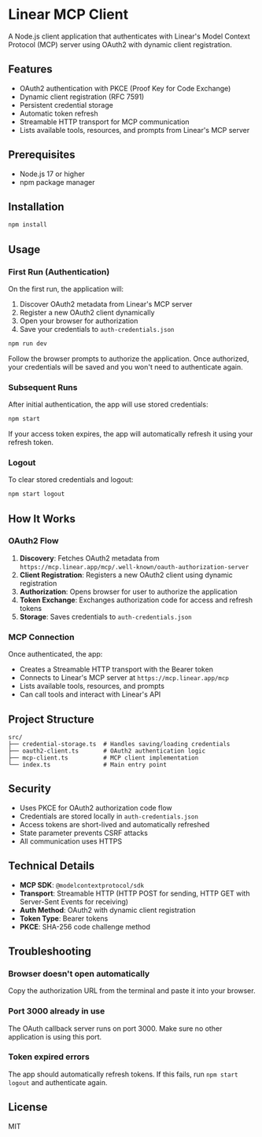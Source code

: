 # Linear MCP Client

A Node.js client application that authenticates with Linear's Model Context Protocol (MCP) server using OAuth2 with dynamic client registration.

## Features

- OAuth2 authentication with PKCE (Proof Key for Code Exchange)
- Dynamic client registration (RFC 7591)
- Persistent credential storage
- Automatic token refresh
- Streamable HTTP transport for MCP communication
- Lists available tools, resources, and prompts from Linear's MCP server

## Prerequisites

- Node.js 17 or higher
- npm package manager

## Installation

```bash
npm install
```

## Usage

### First Run (Authentication)

On the first run, the application will:
1. Discover OAuth2 metadata from Linear's MCP server
2. Register a new OAuth2 client dynamically
3. Open your browser for authorization
4. Save your credentials to `auth-credentials.json`

```bash
npm run dev
```

Follow the browser prompts to authorize the application. Once authorized, your credentials will be saved and you won't need to authenticate again.

### Subsequent Runs

After initial authentication, the app will use stored credentials:

```bash
npm start
```

If your access token expires, the app will automatically refresh it using your refresh token.

### Logout

To clear stored credentials and logout:

```bash
npm start logout
```

## How It Works

### OAuth2 Flow

1. **Discovery**: Fetches OAuth2 metadata from `https://mcp.linear.app/mcp/.well-known/oauth-authorization-server`
2. **Client Registration**: Registers a new OAuth2 client using dynamic registration
3. **Authorization**: Opens browser for user to authorize the application
4. **Token Exchange**: Exchanges authorization code for access and refresh tokens
5. **Storage**: Saves credentials to `auth-credentials.json`

### MCP Connection

Once authenticated, the app:
- Creates a Streamable HTTP transport with the Bearer token
- Connects to Linear's MCP server at `https://mcp.linear.app/mcp`
- Lists available tools, resources, and prompts
- Can call tools and interact with Linear's API

## Project Structure

```
src/
├── credential-storage.ts  # Handles saving/loading credentials
├── oauth2-client.ts       # OAuth2 authentication logic
├── mcp-client.ts          # MCP client implementation
└── index.ts               # Main entry point
```

## Security

- Uses PKCE for OAuth2 authorization code flow
- Credentials are stored locally in `auth-credentials.json`
- Access tokens are short-lived and automatically refreshed
- State parameter prevents CSRF attacks
- All communication uses HTTPS

## Technical Details

- **MCP SDK**: `@modelcontextprotocol/sdk`
- **Transport**: Streamable HTTP (HTTP POST for sending, HTTP GET with Server-Sent Events for receiving)
- **Auth Method**: OAuth2 with dynamic client registration
- **Token Type**: Bearer tokens
- **PKCE**: SHA-256 code challenge method

## Troubleshooting

### Browser doesn't open automatically
Copy the authorization URL from the terminal and paste it into your browser.

### Port 3000 already in use
The OAuth callback server runs on port 3000. Make sure no other application is using this port.

### Token expired errors
The app should automatically refresh tokens. If this fails, run `npm start logout` and authenticate again.

## License

MIT
